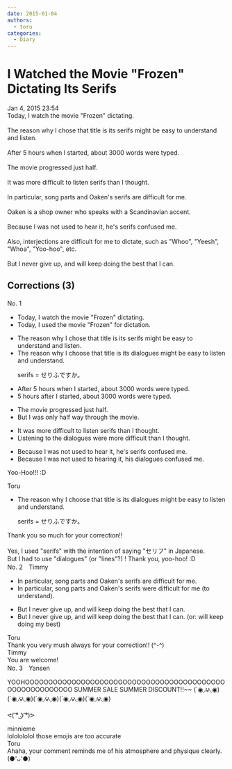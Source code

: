 ```yaml
---
date: 2015-01-04
authors:
  - toru
categories:
  - Diary
---
```


<h1 id="subject_show">I Watched the Movie "Frozen" Dictating Its Serifs</h1>
<div class="date">Jan 4, 2015 23:54</div>
<div id="post"><div id="body_show_ori">
Today, I watch the movie "Frozen" dictating.<br/><br/>The reason why I chose that title is its serifs might be easy to understand and listen.<br/><br/>After 5 hours when I started, about 3000 words were typed.<br/><br/>The movie progressed just half.<br/><br/>It was more difficult to listen serifs than I thought.<br/><br/>In particular, song parts and Oaken's serifs are difficult for me.<br/><br/>Oaken is a shop owner who speaks with a Scandinavian accent.<br/><br/>Because I was not used to hear it, he's serifs confused me.<br/><br/>Also, interjections are difficult for me to dictate, such as "Whoo", "Yeesh", "Whoa", "Yoo-hoo", etc.<br/><br/>But I never give up, and will keep doing the best that I can.
</div></div>

<!-- more -->


## Corrections (3)
<div id="block"><div class="first_name"> No. 1　<span class="just_name"></span></div><div id="block2">
<ul class="correction_field">
<li class="incorrect">Today, I watch the movie "Frozen" dictating.</li>
<li class="corrected correct">
Today, I used the movie "Frozen" for dictation.
</li>
</ul>
<ul class="correction_field">
<li class="incorrect">The reason why I chose that title is its serifs might be easy to understand and listen.</li>
<li class="corrected correct">
The reason why I <span class="f_blue">choose</span> that title is its dialogues might be easy to listen and understand.
<p class="correction_comment">serifs = せりふですか。</p>
</li>
</ul>
<ul class="correction_field">
<li class="incorrect">After 5 hours when I started, about 3000 words were typed.</li>
<li class="corrected correct">
5 hours <span class="f_blue">after </span>I started, about 3000 words were typed.
</li>
</ul>
<ul class="correction_field">
<li class="incorrect">The movie progressed just half.</li>
<li class="corrected correct">
But I was only half way through the movie.
</li>
</ul>
<ul class="correction_field">
<li class="incorrect">It was more difficult to listen serifs than I thought.</li>
<li class="corrected correct">
Listening to the dialogues were more difficult than I thought.
</li>
</ul>
<ul class="correction_field">
<li class="incorrect">Because I was not used to hear it, he's serifs confused me.</li>
<li class="corrected correct">
Because I was not used to <span class="f_blue">hearing</span> it, his <span class="f_blue">dialogues </span>confused me.
</li>
</ul>
<p class="comment_small">
 Yoo-Hoo!!! :D
</p>

</div><div class="name"><span class="just_name">Toru</span><br><div class="quote_field"><ul class="correction_field">
<li class="corrected correct">
The reason why I <span class="f_blue">choose</span> that title is its dialogues might be easy to listen and understand.
<p class="correction_comment">
serifs = せりふですか。
</p>
</li>
</ul></div>
Thank you so much for your correction!!<br/><br/>Yes, I used "serifs" with the intention of saying "セリフ" in Japanese.<br/>But I had to use "dialogues" (or "lines"?) ! Thank you, yoo-hoo! :D
</div>
</div>
<div id="block"><div class="first_name"> No. 2　<span class="just_name">Timmy</span></div><div id="block2">
<ul class="correction_field">
<li class="incorrect">In particular, song parts and Oaken's serifs are difficult for me.</li>
<li class="corrected correct">
In particular, song parts and Oaken's serifs <span class="f_blue">we</span>re difficult for me (to understand).
</li>
</ul>
<ul class="correction_field">
<li class="incorrect">But I never give up, and will keep doing the best that I can.</li>
<li class="corrected correct">
But I never give up, and will keep doing the best that I can. (or: will keep doing my best)
</li>
</ul>
</div><div class="name"><span class="just_name">Toru</span><br>
Thank you very mush always for your correction!! (^-^)
</div>
<div class="name"><span class="just_name">Timmy</span><br>
You are welcome!
</div>
</div>
<div id="block"><div class="first_name"> No. 3　<span class="just_name">Yansen</span></div><div id="block2">
<p class="comment_small">
 YOOHOOOOOOOOOOOOOOOOOOOOOOOOOOOOOOOOOOOOOOOOOOOOOOOOOOOOOOOOO SUMMER SALE SUMMER DISCOUNT!!~~ (´◉◞౪◟◉)(´◉◞౪◟◉)(´◉◞౪◟◉)(´◉◞౪◟◉)(´◉◞౪◟◉)
 <br/>
 <br/>
 ᕙ( ͡° ͜ʖ ͡°)ᕗ
</p>

</div><div class="name"><span class="just_name">minnieme</span><br>
lololololol those emojis are too accurate 
</div>
<div class="name"><span class="just_name">Toru</span><br>
Ahaha, your comment reminds me of his atmosphere and physique clearly.(●'ᴗ'●)
</div>
</div>
